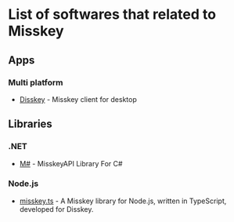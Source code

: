 List of softwares that related to Misskey
====

## Apps
### Multi platform
* [Disskey](https://github.com/AyaMorisawa/Disskey) - Misskey client for desktop

## Libraries
### .NET
* [M#](https://github.com/marihachi/msharp) - MisskeyAPI Library For C#

### Node.js
* [misskey.ts](https://github.com/AyaMorisawa/Disskey/blob/master/src/misskey.ts-README.md) - A Misskey library for Node.js, written in TypeScript, developed for Disskey.
